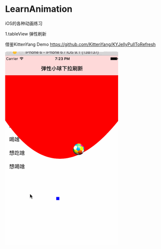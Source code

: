 # LearnAnimation
iOS的各种动画练习

1.tableView 弹性刷新

借鉴KittenYang Demo https://github.com/KittenYang/KYJellyPullToRefresh

![Mou icon](https://github.com/dandanbrother/LearnAnimation/blob/master/%E5%BC%B9%E6%80%A7%E5%8A%A8%E7%94%BB.gif)
